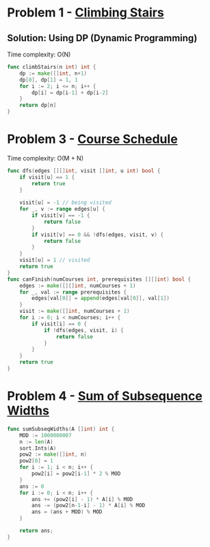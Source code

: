 # Problem 1 - [Climbing Stairs](https://leetcode.com/problems/climbing-stairs/description/)

## Solution: Using DP (Dynamic Programming)
Time complexity: O(N)

```go
func climbStairs(n int) int {
    dp := make([]int, n+1)
    dp[0], dp[1] = 1, 1
    for i := 2; i <= n; i++ {
        dp[i] = dp[i-1] + dp[i-2]
    }
    return dp[n]
}
```

# Problem 3 - [Course Schedule](https://leetcode.com/problems/course-schedule/description/)

Time complexity: O(M + N)

```go
func dfs(edges [][]int, visit []int, u int) bool {
    if visit[u] == 1 {
        return true
    }
    
    visit[u] = -1 // being visited
    for _, v := range edges[u] {
        if visit[v] == -1 {
            return false
        }
        if visit[v] == 0 && !dfs(edges, visit, v) {
            return false
        }
    }
    visit[u] = 1 // visited
    return true
}
func canFinish(numCourses int, prerequisites [][]int) bool {
    edges := make([][]int, numCourses + 1)
    for _, val := range prerequisites {
        edges[val[0]] = append(edges[val[0]], val[1])
    }
    visit := make([]int, numCourses + 1)
    for i := 0; i < numCourses; i++ {
        if visit[i] == 0 {
            if !dfs(edges, visit, i) {
                return false
            }
        }
    }
    return true
}
```

# Problem 4 - [Sum of Subsequence Widths](https://leetcode.com/problems/sum-of-subsequence-widths/description/)

```go
func sumSubseqWidths(A []int) int {
    MOD := 1000000007
    n := len(A)
    sort.Ints(A)
    pow2 := make([]int, n)
    pow2[0] = 1
    for i := 1; i < n; i++ {
        pow2[i] = pow2[i-1] * 2 % MOD
    }
    ans := 0
    for i := 0; i < n; i++ {
        ans += (pow2[i] - 1) * A[i] % MOD
        ans -= (pow2[n-1-i] - 1) * A[i] % MOD
        ans = (ans + MOD) % MOD
    }

    return ans;
}
```